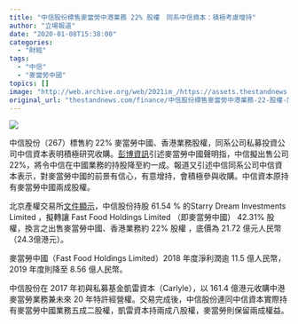 ```yaml
---
title: "中信股份標售麥當勞中港業務 22% 股權　同系中信資本：積極考慮增持"
author: "立場報道"
date: "2020-01-08T15:38:00"
categories:
  - "財經"
tags:
  - "中信"
  - "麥當勞中國"
topics: []
image: "http://web.archive.org/web/2021im_/https://assets.thestandnews.com/media/photos/Untitled-1-13_cjEdg_Yudzuql.png"
original_url: "thestandnews.com/finance/中信股份標售麥當勞中港業務-22-股權-同系中信資本-積極考慮增持"
---
```

![](http://web.archive.org/web/2021im_/https://assets.thestandnews.com/media/photos/Untitled-1-13_cjEdg_Yudzuql.png)

中信股份（267）標售約 22% 麥當勞中國、香港業務股權，同系公司私募投資公司中信資本表明積極研究收購。[彭博資訊](http://web.archive.org/web/20211229132204/https://www.bloomberg.com/news/articles/2020-01-08/citic-to-sell-22-stake-in-mcdonald-s-china-for-300-million?srnd=premium-asia)引述麥當勞中國聲明指，中信擬出售公司 22%，將令中信在中國業務的持股降至約一成。報道又引述中信同系公司中信資本表示，對麥當勞中國的前景有信心，有意增持，會積極參與收購。中信資本原持有麥當勞中國兩成股權。

北京產權交易所[文件顯示](http://web.archive.org/web/20211229132204/https://www.cbex.com.cn/xm/cqzr/zspl/202001/t20200107_47571.html)，中信股份持股 61.54 % 的Starry Dream Investments Limited ，擬轉讓 Fast Food Holdings Limited （即麥當勞中國） 42.31% 股權，換言之出售麥當勞中國、香港業務約 22% 股權 ，底價為 21.72 億元人民幣（24.3億港元）。

麥當勞中國（Fast Food Holdings Limited）2018 年度淨利潤逾 11.5 億人民幣，2019 年度則降至 8.56 億人民幣。

中信股份在 2017 年初與私募基金凱雷資本（Carlyle），以 161.4 億港元收購中港麥當勞業務兼未來 20 年特許經營權。交易完成後，中信股份連同中信資本實際持有麥當勞中國業務五成二股權，凱雷資本持兩成八股權，麥當勞則保留兩成權益。